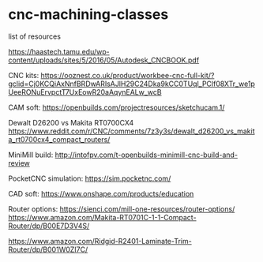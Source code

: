 # cnc-machining-classes
list of resources

https://haastech.tamu.edu/wp-content/uploads/sites/5/2016/05/Autodesk_CNCBOOK.pdf


CNC kits:
https://ooznest.co.uk/product/workbee-cnc-full-kit/?gclid=Cj0KCQiAxNnfBRDwARIsAJlH29C24Dka9kCC0TUql_PClf08XTr_we1pUeeRONuErvpctT7UxEowR20aAqynEALw_wcB

CAM soft:
https://openbuilds.com/projectresources/sketchucam.1/


Dewalt D26200 vs Makita RT0700CX4 
https://www.reddit.com/r/CNC/comments/7z3y3s/dewalt_d26200_vs_makita_rt0700cx4_compact_routers/

MiniMill build:
http://intofpv.com/t-openbuilds-minimill-cnc-build-and-review


PocketCNC simulation:
https://sim.pocketnc.com/


CAD soft: https://www.onshape.com/products/education

Router options: https://sienci.com/mill-one-resources/router-options/
https://www.amazon.com/Makita-RT0701C-1-1-Compact-Router/dp/B00E7D3V4S/


https://www.amazon.com/Ridgid-R2401-Laminate-Trim-Router/dp/B001W0ZI7C/
